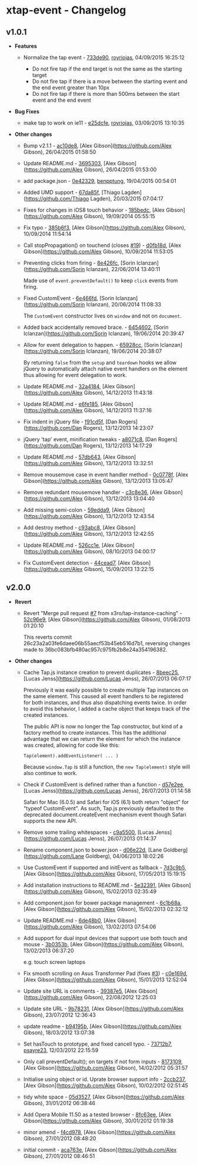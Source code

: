
# xtap-event - Changelog
## v1.0.1
- **Features**
  - Normalize the tap event - [733de90]( https://github.com/alexgibson/tap.js/commit/733de90 ), [royriojas](https://github.com/royriojas), 04/09/2015 16:25:12

    - Do not fire tap if the end target is not the same as the starting target
    - Do not fire tap if there is a move between the starting event and the end event greater than 10px
    - Do not fire tap if there is more than 500ms between the start event and the end event
    
- **Bug Fixes**
  - make tap to work on ie11 - [e25dcfe]( https://github.com/alexgibson/tap.js/commit/e25dcfe ), [royriojas](https://github.com/royriojas), 03/09/2015 13:10:35

    
- **Other changes**
  - Bump v2.1.1 - [ac10de8]( https://github.com/alexgibson/tap.js/commit/ac10de8 ), [Alex Gibson](https://github.com/Alex Gibson), 26/04/2015 01:58:50

    
  - Update README.md - [3695303]( https://github.com/alexgibson/tap.js/commit/3695303 ), [Alex Gibson](https://github.com/Alex Gibson), 26/04/2015 01:53:00

    
  - add package.json - [0e42329]( https://github.com/alexgibson/tap.js/commit/0e42329 ), [benpptung](https://github.com/benpptung), 19/04/2015 00:54:01

    
  - Added UMD support - [67da85f]( https://github.com/alexgibson/tap.js/commit/67da85f ), [Thiago Lagden](https://github.com/Thiago Lagden), 20/03/2015 07:04:17

    
  - Fixes for changes in iOS8 touch behavior - [185bedc]( https://github.com/alexgibson/tap.js/commit/185bedc ), [Alex Gibson](https://github.com/Alex Gibson), 19/09/2014 05:55:15

    
  - Fix typo - [385b6f3]( https://github.com/alexgibson/tap.js/commit/385b6f3 ), [Alex Gibson](https://github.com/Alex Gibson), 10/09/2014 11:54:14

    
  - Call stopPropagation() on touchend (closes [#19](https://github.com/alexgibson/tap.js/issues/19)) - [d0fb18d]( https://github.com/alexgibson/tap.js/commit/d0fb18d ), [Alex Gibson](https://github.com/Alex Gibson), 10/09/2014 11:53:05

    
  - Preventing clicks from firing - [8e426fc]( https://github.com/alexgibson/tap.js/commit/8e426fc ), [Sorin Iclanzan](https://github.com/Sorin Iclanzan), 22/06/2014 13:40:11

    Made use of `event.preventDefault()` to keep `click` events from firing.
  - Fixed CustomEvent - [6e466fd]( https://github.com/alexgibson/tap.js/commit/6e466fd ), [Sorin Iclanzan](https://github.com/Sorin Iclanzan), 20/06/2014 11:08:33

    The `CustomEvent` constructor lives on `window` and not on `document`.
  - Added back accidentally removed brace. - [6454602]( https://github.com/alexgibson/tap.js/commit/6454602 ), [Sorin Iclanzan](https://github.com/Sorin Iclanzan), 19/06/2014 20:39:47

    
  - Allow for event delegation to happen. - [65928cc]( https://github.com/alexgibson/tap.js/commit/65928cc ), [Sorin Iclanzan](https://github.com/Sorin Iclanzan), 19/06/2014 20:38:07

    By returning `false` from the `setup` and `teardown` hooks we allow jQuery to automatically attach native event handlers on the element thus allowing for event delegation to work.
  - Update README.md - [32a4184]( https://github.com/alexgibson/tap.js/commit/32a4184 ), [Alex Gibson](https://github.com/Alex Gibson), 14/12/2013 11:43:18

    
  - Update README.md - [e6fe185]( https://github.com/alexgibson/tap.js/commit/e6fe185 ), [Alex Gibson](https://github.com/Alex Gibson), 14/12/2013 11:37:16

    
  - Fix indent in jQuery file - [f91cd5f]( https://github.com/alexgibson/tap.js/commit/f91cd5f ), [Dan Rogers](https://github.com/Dan Rogers), 13/12/2013 14:23:07

    
  - jQuery 'tap' event, minification tweaks - [a8071c8]( https://github.com/alexgibson/tap.js/commit/a8071c8 ), [Dan Rogers](https://github.com/Dan Rogers), 13/12/2013 14:17:29

    
  - Update README.md - [57db643]( https://github.com/alexgibson/tap.js/commit/57db643 ), [Alex Gibson](https://github.com/Alex Gibson), 13/12/2013 13:32:51

    
  - Remove mousemove case in event handler method - [0c0778f]( https://github.com/alexgibson/tap.js/commit/0c0778f ), [Alex Gibson](https://github.com/Alex Gibson), 13/12/2013 13:05:47

    
  - Remove redundant mousemove handler - [c3c8e36]( https://github.com/alexgibson/tap.js/commit/c3c8e36 ), [Alex Gibson](https://github.com/Alex Gibson), 13/12/2013 13:04:40

    
  - Add missing semi-colon - [59edda9]( https://github.com/alexgibson/tap.js/commit/59edda9 ), [Alex Gibson](https://github.com/Alex Gibson), 13/12/2013 12:43:54

    
  - Add destroy method - [c93abc8]( https://github.com/alexgibson/tap.js/commit/c93abc8 ), [Alex Gibson](https://github.com/Alex Gibson), 13/12/2013 12:42:55

    
  - Update README.md - [526cc1e]( https://github.com/alexgibson/tap.js/commit/526cc1e ), [Alex Gibson](https://github.com/Alex Gibson), 08/10/2013 04:00:17

    
  - Fix CustomEvent detection - [44cead7]( https://github.com/alexgibson/tap.js/commit/44cead7 ), [Alex Gibson](https://github.com/Alex Gibson), 15/09/2013 13:22:15

    
## v2.0.0
- **Revert**
  - Revert "Merge pull request [#7](https://github.com/alexgibson/tap.js/issues/7) from x3ro/tap-instance-caching" - [52c96e9]( https://github.com/alexgibson/tap.js/commit/52c96e9 ), [Alex Gibson](https://github.com/Alex Gibson), 01/08/2013 01:20:10

    This reverts commit 26c23a2a03fe6daee06b55aecf53b45eb516d7b1, reversing
    changes made to 36bc083bfb480ac957c975fb2b8e24a354196382.
    
- **Other changes**
  - Cache Tap.js instance creation to prevent duplicates - [8beec25]( https://github.com/alexgibson/tap.js/commit/8beec25 ), [Lucas Jenss](https://github.com/Lucas Jenss), 26/07/2013 06:07:17

    Previously it was easily possible to create multiple Tap instances
    on the same element. This caused all event handlers to be registered
    for both instances, and thus also dispatching events twice. In order
    to avoid this behavior, I added a cache object that keeps track of
    the created instances.
    
    The public API is now no longer the Tap constructor, but kind of a
    factory method to create instances. This has the additional advantage
    that we can return the element for which the instance was created,
    allowing for code like this:
    
        Tap(element).addEventListener( ... )
    
    Because `window.Tap` is still a function, the `new Tap(element)` style
    will also continue to work.
    
  - Check if CustomEvent is defined rather than a function - [d57e2ee]( https://github.com/alexgibson/tap.js/commit/d57e2ee ), [Lucas Jenss](https://github.com/Lucas Jenss), 26/07/2013 01:14:58

    Safari for Mac (6.0.5) and Safari for iOS (6.1) both return
    "object" for "typeof CustomEvent". As such, Tap.js previously
    defaulted to the deprecated document.createEvent mechanism
    event though Safari supports the new API.
    
  - Remove some trailing whitespaces - [c9a5500]( https://github.com/alexgibson/tap.js/commit/c9a5500 ), [Lucas Jenss](https://github.com/Lucas Jenss), 26/07/2013 01:14:37

    
  - Rename component.json to bower.json - [d06e22d]( https://github.com/alexgibson/tap.js/commit/d06e22d ), [Lane Goldberg](https://github.com/Lane Goldberg), 04/06/2013 18:02:26

    
  - Use CustomEvent if supported and initEvent as fallback - [7d3c9b5]( https://github.com/alexgibson/tap.js/commit/7d3c9b5 ), [Alex Gibson](https://github.com/Alex Gibson), 17/05/2013 15:19:15

    
  - Add installation instructions to README.md - [5e32391]( https://github.com/alexgibson/tap.js/commit/5e32391 ), [Alex Gibson](https://github.com/Alex Gibson), 15/02/2013 02:35:49

    
  - Add component.json for bower package management - [6c1b68a]( https://github.com/alexgibson/tap.js/commit/6c1b68a ), [Alex Gibson](https://github.com/Alex Gibson), 15/02/2013 02:32:12

    
  - Update README.md - [6de48b0]( https://github.com/alexgibson/tap.js/commit/6de48b0 ), [Alex Gibson](https://github.com/Alex Gibson), 13/02/2013 07:54:06

    
  - Add support for dual input devices that support use both touch and mouse - [3b0353b]( https://github.com/alexgibson/tap.js/commit/3b0353b ), [Alex Gibson](https://github.com/Alex Gibson), 13/02/2013 06:37:20

    e.g. touch screen laptops
    
  - Fix smooth scrolling on Asus Transformer Pad (fixes [#3](https://github.com/alexgibson/tap.js/issues/3)) - [c0e169d]( https://github.com/alexgibson/tap.js/commit/c0e169d ), [Alex Gibson](https://github.com/Alex Gibson), 15/01/2013 12:52:04

    
  - Update site URL is comments - [39387e5]( https://github.com/alexgibson/tap.js/commit/39387e5 ), [Alex Gibson](https://github.com/Alex Gibson), 22/08/2012 12:25:03

    
  - Update site URL - [9b78231]( https://github.com/alexgibson/tap.js/commit/9b78231 ), [Alex Gibson](https://github.com/Alex Gibson), 23/07/2012 12:36:43

    
  - update readme - [b94195b]( https://github.com/alexgibson/tap.js/commit/b94195b ), [Alex Gibson](https://github.com/Alex Gibson), 18/03/2012 13:07:38

    
  - Set hasTouch to prototype, and fixed cancell typo. - [73712b7]( https://github.com/alexgibson/tap.js/commit/73712b7 ), [psayre23](https://github.com/psayre23), 12/03/2012 22:15:59

    
  - Only call preventDefault(); on targets if not form inputs - [8173109]( https://github.com/alexgibson/tap.js/commit/8173109 ), [Alex Gibson](https://github.com/Alex Gibson), 14/02/2012 05:31:57

    
  - Initialise using object or id. Uprate browser support info - [2ccb237]( https://github.com/alexgibson/tap.js/commit/2ccb237 ), [Alex Gibson](https://github.com/Alex Gibson), 10/02/2012 02:51:45

    
  - tidy white space - [05d3527]( https://github.com/alexgibson/tap.js/commit/05d3527 ), [Alex Gibson](https://github.com/Alex Gibson), 31/01/2012 06:38:46

    
  - Add Opera Mobile 11.50 as a tested browser - [8fc63ee]( https://github.com/alexgibson/tap.js/commit/8fc63ee ), [Alex Gibson](https://github.com/Alex Gibson), 30/01/2012 01:19:38

    
  - minor amend - [f4cd978]( https://github.com/alexgibson/tap.js/commit/f4cd978 ), [Alex Gibson](https://github.com/Alex Gibson), 27/01/2012 08:48:20

    
  - initial commit - [aca763e]( https://github.com/alexgibson/tap.js/commit/aca763e ), [Alex Gibson](https://github.com/Alex Gibson), 27/01/2012 08:46:51

    
